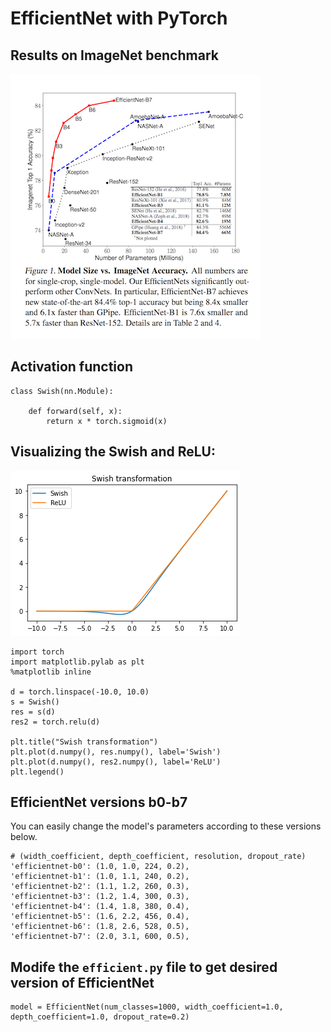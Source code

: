 # EfficientNet with PyTorch

## Results on ImageNet benchmark
![EfficientNet results on ImageNet ](images/benchmark.png)


## Activation function
```buildoutcfg
class Swish(nn.Module):
    
    def forward(self, x):
        return x * torch.sigmoid(x)

```

## Visualizing the Swish and ReLU:
![Swish transformation, swish activation function](images/activation.png)
```buildoutcfg
import torch
import matplotlib.pylab as plt
%matplotlib inline

d = torch.linspace(-10.0, 10.0)
s = Swish()
res = s(d)
res2 = torch.relu(d)

plt.title("Swish transformation")
plt.plot(d.numpy(), res.numpy(), label='Swish')
plt.plot(d.numpy(), res2.numpy(), label='ReLU')
plt.legend()
```

## EfficientNet versions b0-b7
You can easily change the model's parameters according to these versions below.<br> 
```buildoutcfg
# (width_coefficient, depth_coefficient, resolution, dropout_rate)
'efficientnet-b0': (1.0, 1.0, 224, 0.2),
'efficientnet-b1': (1.0, 1.1, 240, 0.2),
'efficientnet-b2': (1.1, 1.2, 260, 0.3),
'efficientnet-b3': (1.2, 1.4, 300, 0.3),
'efficientnet-b4': (1.4, 1.8, 380, 0.4),
'efficientnet-b5': (1.6, 2.2, 456, 0.4),
'efficientnet-b6': (1.8, 2.6, 528, 0.5),
'efficientnet-b7': (2.0, 3.1, 600, 0.5),
```

## Modife the `efficient.py` file to get desired version of EfficientNet
```buildoutcfg
model = EfficientNet(num_classes=1000, width_coefficient=1.0, depth_coefficient=1.0, dropout_rate=0.2)
```